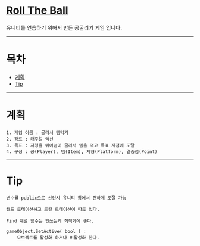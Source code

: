 <!-- @format -->

# [Roll The Ball](https://youtu.be/pTc1dakebow?list=PLO-mt5Iu5TeYI4dbYwWP8JqZMC9iuUIW2)

유니티를 연습하기 위해서 만든 공굴리기 게임 입니다.

---

# 목차

- [계획](#계획)
- [Tip](#tip)

---

# 계획

```
1. 게임 이름 : 굴러서 템먹기
2. 장르 : 캐주얼 액션
3. 목표 : 지형을 뛰어넘어 굴러서 템을 먹고 목표 지점에 도달
4. 구성 : 공(Player), 템(Item), 지형(Platform), 결승점(Point)
```

---

# Tip

```
변수를 public으로 선언시 유니티 창에서 편하게 조절 가능

월드 로테이션하고 로컬 로테이션이 따로 있다.

Find 계열 함수는 안쓰는게 최적화에 좋다.

gameObject.SetActive( bool ) :
    오브젝트를 활성화 하거나 비활성화 한다.

```
